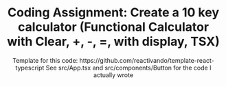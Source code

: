 <h1 align="center">
    Coding Assignment: Create a 10 key calculator (Functional Calculator with Clear, +, -, =, with display, TSX)
</h1>

<p align="center">
  Template for this code: https://github.com/reactivando/template-react-typescript
  See src/App.tsx and src/components/Button for the code I actually wrote
</p>
